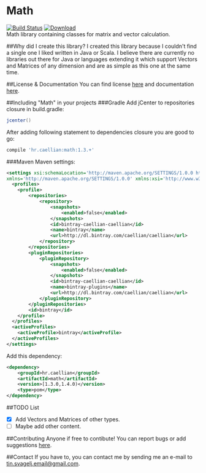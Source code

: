 # Math
[![Build Status](https://travis-ci.org/Caellian/Math.svg?branch=master)](https://travis-ci.org/Caellian/Math)
[![Download](https://api.bintray.com/packages/caellian/caellian/Math/images/download.svg)](https://bintray.com/caellian/caellian/Math/_latestVersion) <br>
Math library containing classes for matrix and vector calculation.

##Why did I create this library?
I created this library because I couldn't find a single one I liked written in Java or Scala.
I believe there are currently no libraries out there for Java or languages extending it which support Vectors and Matrices of any dimension and are as simple as this one at the same time.

##License & Documentation
You can find license [here](https://github.com/Caellian/Math/blob/master/LICENSE.md) and documentation [here](http://caellian.github.io/Math/).

##Including "Math" in your projects
###Gradle
Add jCenter to repositories closure in build.gradle:
```Groovy
jcenter()
```
After adding following statement to dependencies closure you are good to go:
```Groovy
compile 'hr.caellian:math:1.3.+'
```

###Maven
Maven settings:
```xml
<settings xsi:schemaLocation='http://maven.apache.org/SETTINGS/1.0.0 http://maven.apache.org/xsd/settings-1.0.0.xsd'
xmlns='http://maven.apache.org/SETTINGS/1.0.0' xmlns:xsi='http://www.w3.org/2001/XMLSchema-instance'>
  <profiles>
  	<profile>
  		<repositories>
  			<repository>
  				<snapshots>
  					<enabled>false</enabled>
  				</snapshots>
  				<id>bintray-caellian-caellian</id>
  				<name>bintray</name>
  				<url>http://dl.bintray.com/caellian/caellian</url>
  			</repository>
  		</repositories>
  		<pluginRepositories>
  			<pluginRepository>
  				<snapshots>
  					<enabled>false</enabled>
  				</snapshots>
  				<id>bintray-caellian-caellian</id>
  				<name>bintray-plugins</name>
  				<url>http://dl.bintray.com/caellian/caellian</url>
  			</pluginRepository>
  		</pluginRepositories>
  		<id>bintray</id>
  	</profile>
  </profiles>
  <activeProfiles>
  	<activeProfile>bintray</activeProfile>
  </activeProfiles>
</settings>
```
Add this dependency:
```xml
<dependency>
	<groupId>hr.caellian</groupId>
	<artifactId>math</artifactId>
	<version>[1.3.0,1.4.0)</version>
	<type>pom</type>
</dependency>
```

##TODO List
- [X] Add Vectors and Matrices of other types.
- [ ] Maybe add other content.

##Contributing
Anyone if free to contibute! You can report bugs or add suggestions [here](https://github.com/Caellian/Math/issues).

##Contact
If you have to, you can contact me by sending me an e-mail to tin.svagelj.email@gmail.com.
